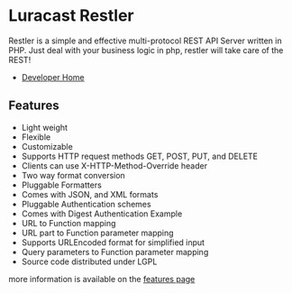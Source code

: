 # Luracast Restler

Restler is a simple and effective multi-protocol REST API Server written in PHP. Just deal with your business logic in php, restler will take care of the REST!

* [Developer Home](http://luracast.com/products/restler/)

## Features

* Light weight
* Flexible
* Customizable
* Supports HTTP request methods  GET, POST, PUT, and DELETE
* Clients can use X-HTTP-Method-Override header
* Two way format conversion
* Pluggable Formatters
* Comes with JSON, and XML formats
* Pluggable Authentication schemes
* Comes with Digest Authentication Example
* URL to Function mapping
* URL part to Function parameter mapping
* Supports URLEncoded format for simplified input
* Query parameters to Function parameter mapping
* Source code distributed under LGPL

more information is available on the [features page](http://luracast.com/products/restler/features/)